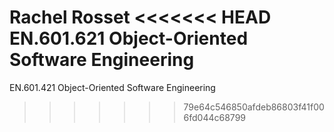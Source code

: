 Rachel Rosset
<<<<<<< HEAD
EN.601.621 Object-Oriented Software Engineering
=======
EN.601.421 Object-Oriented Software Engineering
>>>>>>> 79e64c546850afdeb86803f41f006fd044c68799
